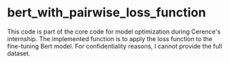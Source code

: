 # bert_with_pairwise_loss_function
This code is part of the core code for model optimization during Cerence's internship. The implemented function is to apply the loss function to the fine-tuning Bert model. For confidentiality reasons, I cannot provide the full dataset.
